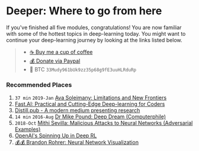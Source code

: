 # Deeper: Where to go from here
If you've finished all five modules, congratulations! You are now familiar
with some of the hottest topics in deep-learning today. You might want to continue
your deep-learning journey by looking at the links listed below.

> - [☕️ Buy me a cup of coffee](https://ko-fi.com/minimithi)
> - [💰 Donate via Paypal](http://paypal.me/minimithi)
> - 💙 BTC `33Mudy961bUk9zz35p68g9fE3uuHLRduRp`

### Recommended Places

1. `37 min` `2019-Jan` [Ava Soleimany: Limitations and New Frontiers][v3]
2. [Fast.AI: Practical and Cutting-Edge Deep-learning for Coders][v2]
3. [Distill.pub - A modern medium presenting research][r3]
4. `14 min` `2016-Aug` [Dr Mike Pound: Deep Dream (Computerphile)][v4]
5. `2018-Oct` [Mithi Sevilla: Malicious Attacks to Neural Networks (Adversarial Examples)][r1]
6. [OpenAI's Spinning Up in Deep RL][r2]
7. [💰💰 Brandon Rohrer: Neural Network Visualization][v1]

[r1]: https://hackernoon.com/malicious-attacks-to-neural-networks-8b966793dfe1
[r2]: https://spinningup.openai.com/en/latest/
[r3]: https://distill.pub/
[v1]: https://end-to-end-machine-learning.teachable.com/p/neural-network-visualization
[v2]: https://www.fast.ai/
[v3]: http://introtodeeplearning.com/
[v4]: http://youtu.be/BsSmBPmPeyQ
